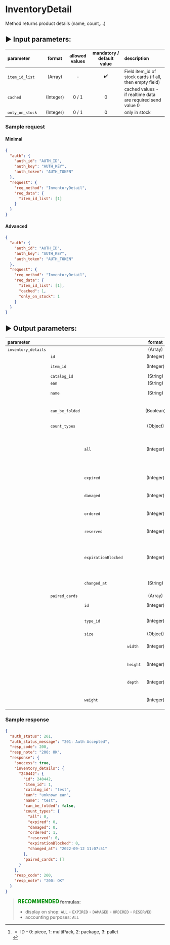 # InventoryDetail

Method returns product details (name, count,...)

## :arrow_forward: Input parameters:

| parameter       |     |  format   | allowed values | mandatory / default value | description                                                |
|:----------------|:----|:---------:|:--------------:|:-------------------------:|:-----------------------------------------------------------|
| `item_id_list`  |     |  (Array)  |       -        |    :heavy_check_mark:     | Field item_id of stock cards  (if all, then empty field)   |
| `cached`        |     | (Integer) |     0 / 1      |             0             | cached values - if realtime data are required send value 0 |
| `only_on_stock` |     | (Integer) |     0 / 1      |             0             | only in stock                                              |

### Sample request

#### Minimal
```json
{
  "auth": {
    "auth_id": "AUTH_ID",
    "auth_key": "AUTH_KEY",
    "auth_token": "AUTH_TOKEN"
  },
  "request": {
    "req_method": "InventoryDetail",
    "req_data": {
      "item_id_list": [1]
    }
  }
}


```

#### Advanced
```json
{
  "auth": {
    "auth_id": "AUTH_ID",
    "auth_key": "AUTH_KEY",
    "auth_token": "AUTH_TOKEN"
  },
  "request": {
    "req_method": "InventoryDetail",
    "req_data": {
      "item_id_list": [1],
      "cached": 1,
      "only_on_stock": 1
    }
  }
}
```

## :arrow_forward: Output parameters:

| parameter           |                 |                     |          |  format   | description                                                         |
|:--------------------|:----------------|:--------------------|:---------|:---------:|:--------------------------------------------------------------------|
| `inventory_details` |                 |                     |          |  (Array)  |                                                                     |
|                     | `id`            |                     |          | (Integer) | ID                                                                  |
|                     | `item_id`       |                     |          | (Integer) | ITEM ID from eshop                                                  |
|                     | `catalog_id`    |                     |          | (String)  | Catalog nr.                                                         |
|                     | `ean`           |                     |          | (String)  | EAN                                                                 |
|                     | `name`          |                     |          | (String)  | Product Name                                                        |
|                     | `can_be_folded` |                     |          | (Boolean) | Determines if the object can be folded.                             |
|                     | `count_types`   |                     |          | (Object)  |                                                                     |
|                     |                 | `all`               |          | (Integer) | Quantity of all items physically on stock (for accounting purposes) |
|                     |                 | `expired`           |          | (Integer) | Quantity of expired items                                           |
|                     |                 | `damaged`           |          | (Integer) | Quantity of damaged items                                           |
|                     |                 | `ordered`           |          | (Integer) | Quantity of ordered items                                           |
|                     |                 | `reserved`          |          | (Integer) | Quantity of reserved items                                          |
|                     |                 | `expirationBlocked` |          | (Integer) | Quantity of blocked items by expiration, but not expired yet        |
|                     |                 | `changed_at`        |          | (String)  | Last change datetime                                                |
|                     | `paired_cards`  |                     |          | (Array)  |                                                                      |
|                     |                 | `id`                |          | (Integer) | ID of paired inventory                                              |
|                     |                 | `type_id`           |          | (Integer) | ID of inventory type [^1]                                           |
|                     |                 | `size`              |          | (Object)  |                                                                     |
|                     |                 |                     | `width`  | (Integer) | Width of paired inventory                                           |
|                     |                 |                     | `height` | (Integer) | Height of paired inventory                                          |
|                     |                 |                     | `depth`  | (Integer) | Depth of paired inventory                                           |
|                     |                 | `weight`            |          | (Integer) | Weight of paired inventory                                          |

### Sample response

```json
{
  "auth_status": 201,
  "auth_status_message": "201: Auth Accepted",
  "resp_code": 200,
  "resp_note": "200: OK",
  "response": {
    "success": true,
    "inventory_details": {
      "240442": {
        "id": 240442,
        "item_id": 1,
        "catalog_id": "test",
        "ean": "unknown ean",
        "name": "test",
        "can_be_folded": false,
        "count_types": {
          "all": 0,
          "expired": 0,
          "damaged": 0,
          "ordered": 1,
          "reserved": 0,
          "expirationBlocked": 0,
          "changed_at": "2022-09-12 11:07:51"
        },
        "paired_cards": []
      }
    },
    "resp_code": 200,
    "resp_note": "200: OK"
  }
}
```

> **![recommended](../../assets/images/recommended.png) formulas:**
> - display on shop: `ALL` - `EXPIRED` - `DAMAGED` - `ORDERED` - `RESERVED`
> - accounting purposes: `ALL`


[^1]: - ID - 0: piece, 1: multiPack, 2: package, 3: pallet
